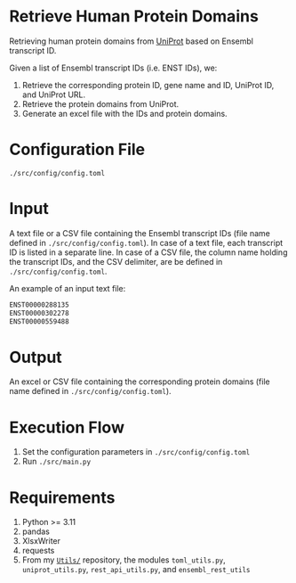 # Retrieve Human Protein Domains

Retrieving human protein domains from [UniProt](https://www.uniprot.org) based on Ensembl transcript ID.

Given a list of Ensembl transcript IDs (i.e. ENST IDs), we:
1. Retrieve the corresponding protein ID, gene name and ID, UniProt ID, and UniProt URL.
1. Retrieve the protein domains from UniProt.
1. Generate an excel file with the IDs and protein domains.


# Configuration File
`./src/config/config.toml`

# Input
A text file or a CSV file containing the Ensembl transcript IDs (file name defined in `./src/config/config.toml`). In case of a text file, each transcript ID is listed in a separate line. In case of a CSV file, the column name holding the transcript IDs, and the CSV delimiter, are be defined in `./src/config/config.toml`.

An example of an input text file:
```python 
ENST00000288135
ENST00000302278
ENST00000559488
```

# Output
An excel or CSV file containing the corresponding protein domains (file name defined in `./src/config/config.toml`).

# Execution Flow
1. Set the configuration parameters in `./src/config/config.toml`
1. Run `./src/main.py`

# Requirements
1. Python >= 3.11
1. pandas
1. XlsxWriter
1. requests
1. From my [`Utils/`](https://github.com/yoramzarai/Utils) repository, the modules `toml_utils.py`, `uniprot_utils.py`, `rest_api_utils.py`, and `ensembl_rest_utils`

